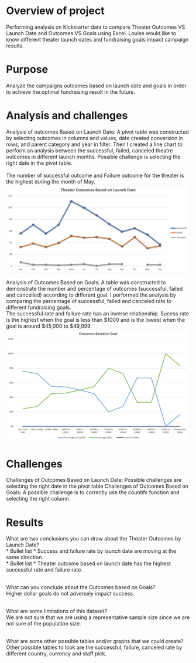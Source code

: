 # Overview of project 
Performing analysis on Kickstarter data to compare Theater Outcomes VS Launch Date and Outcomes VS Goals using Excel. 
Louise would like to know different theater launch dates and fundraising goals impact campaign results. 
# Purpose
Analyze the campaigns outcomes based on launch date and goals in order to achieve the optimal fundraising result in the future.  

# Analysis and challenges 
Analysis of outcomes Based on Launch Date: A pivot table was constructed by selecting outcomes in columns and values, date created conversion in rows, and parent category and year in filter. Then I created a line chart to perform an analysis between the successful, failed, canceled theatre outcomes in different launch months. Possible challenge is selecting the right date in the pivot table.  
<br />The number of successful outcome and Failure outcome for the theater is the highest during the month of May.  
![Theater_Outcomes_vs_Launch.png](Theater_Outcomes_vs_Launch.png) 

Analysis of Outcomes Based on Goals: A table was constructed to demonstrate the number and percentage of outcomes (successful, failed and cancelled) according to different goal. I performed the analysis by comparing the percentage of successful, failed and canceled rate to different fundraising goals. 
<br />The successful rate and failure rate has an inverse relationship.  Sucess rate is the highest when the goal is less than $1000 and is the lowest when the goal is around $45,000 to $49,999.
![Outcomes_vs_Goal.png](Outcomes_vs_Goal.png)
# Challenges 
Challenges of Outcomes Based on Launch Date: Possible challenges are selecting the right date in the pivot table
Challenges of Outcomes Based on Goals: A possible challenge is to correctly use the countifs function and selecting the right column.  

# Results
What are two conclusions you can draw about the Theater Outcomes by Launch Date?
<br /> * Bullet list * Success and failure rate by launch date are moving at the same direction.
<br /> * Bullet list * Theater outcome based on launch date has the highest successful rate and failure rate.

<br />What can you conclude about the Outcomes based on Goals?
<br />Higher dollar goals do not adversely impact success. 

<br />What are some limitations of this dataset?
<br />We are not sure that we are using a representative sample size since we are not sure of the population size.  

<br />What are some other possible tables and/or graphs that we could create?
<br />Other possible tables to look are the successful, failure, canceled rate by different country, currency and staff pick.  
